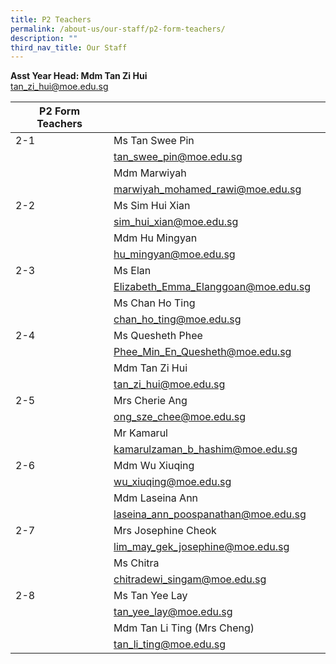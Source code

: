 ```yaml
---
title: P2 Teachers
permalink: /about-us/our-staff/p2-form-teachers/
description: ""
third_nav_title: Our Staff
---
```

**Asst Year Head: Mdm Tan Zi Hui**
<BR>
tan_zi_hui@moe.edu.sg

| P2 Form Teachers |  |  |
| -------- | -------- | -------- |
| 2-1     | Ms Tan Swee Pin   |   |
|      | tan_swee_pin@moe.edu.sg     |     |
|      | Mdm Marwiyah    |      |
|    | marwiyah_mohamed_rawi@moe.edu.sg     |     |
| 2-2    | Ms Sim Hui Xian   |    |
|    | sim_hui_xian@moe.edu.sg    |  |
|    | Mdm Hu Mingyan     |      |
|     | hu_mingyan@moe.edu.sg     |    |
| 2-3     | Ms Elan    |     |
|    | Elizabeth_Emma_Elanggoan@moe.edu.sg  |      |
|     | Ms Chan Ho Ting    |      |
|     | chan_ho_ting@moe.edu.sg  |      |
|2-4     | Ms Quesheth Phee    |      |
|     | Phee_Min_En_Quesheth@moe.edu.sg  |      |
|     | Mdm Tan Zi Hui  |      |
|     | tan_zi_hui@moe.edu.sg  |      |
| 2-5    | Mrs Cherie Ang |      |
|     | ong_sze_chee@moe.edu.sg |      |
|     | Mr Kamarul |      |
|     | kamarulzaman_b_hashim@moe.edu.sg  |      |
|  2-6   | Mdm Wu Xiuqing  |      |
|     | wu_xiuqing@moe.edu.sg |      |
|    | Mdm Laseina Ann  |      |
|     | laseina_ann_poospanathan@moe.edu.sg  |      |
|  2-7   | Mrs Josephine Cheok |      |
|    | lim_may_gek_josephine@moe.edu.sg  |      |
|     | Ms Chitra  |      |
|     | chitradewi_singam@moe.edu.sg  |      |
|  2-8   | Ms Tan Yee Lay |      |
|     | tan_yee_lay@moe.edu.sg |      |
|     | Mdm Tan Li Ting (Mrs Cheng) |      |
|     | tan_li_ting@moe.edu.sg |      |